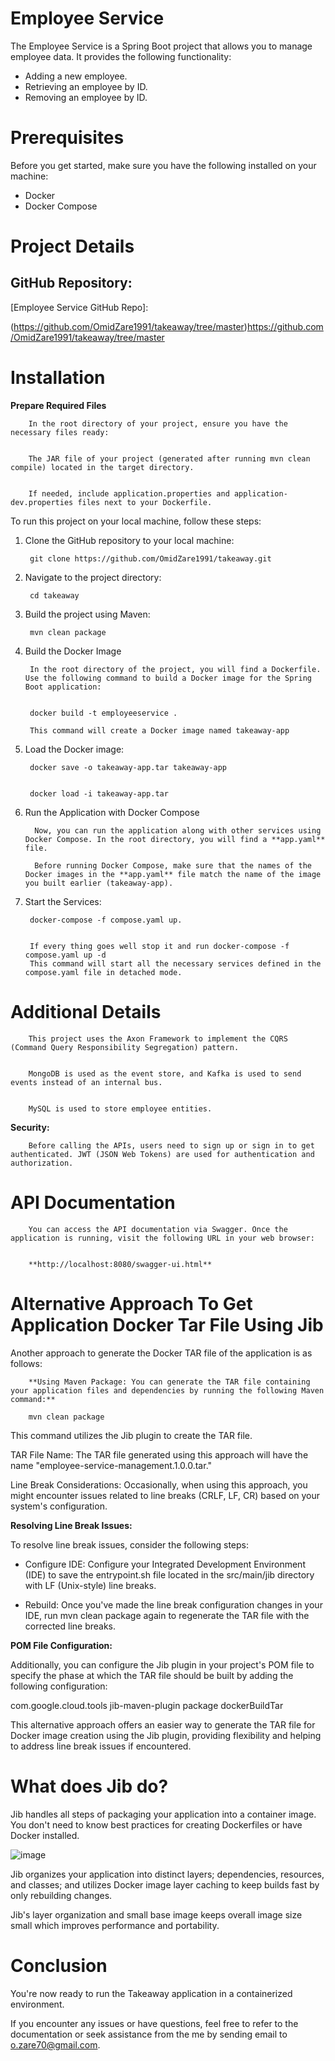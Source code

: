 # **Employee Service**

The Employee Service is a Spring Boot project that allows you to manage employee data. It provides the following functionality:

* Adding a new employee.
* Retrieving an employee by ID.
* Removing an employee by ID.

# Prerequisites

Before you get started, make sure you have the following installed on your machine:

* Docker
* Docker Compose


# Project Details

## GitHub Repository: 

[Employee Service GitHub Repo]: 

(https://github.com/OmidZare1991/takeaway/tree/master)https://github.com/OmidZare1991/takeaway/tree/master

# Installation

**Prepare Required Files**


        In the root directory of your project, ensure you have the necessary files ready:
    

        The JAR file of your project (generated after running mvn clean compile) located in the target directory.


        If needed, include application.properties and application-dev.properties files next to your Dockerfile.

To run this project on your local machine, follow these steps:

1. Clone the GitHub repository to your local machine:


        git clone https://github.com/OmidZare1991/takeaway.git


2. Navigate to the project directory:


        cd takeaway


3. Build the project using Maven:


        mvn clean package


4. Build the Docker Image


        In the root directory of the project, you will find a Dockerfile. Use the following command to build a Docker image for the Spring Boot application:


        docker build -t employeeservice .

        This command will create a Docker image named takeaway-app


5. Load the Docker image:


        docker save -o takeaway-app.tar takeaway-app


        docker load -i takeaway-app.tar


6. Run the Application with Docker Compose



         Now, you can run the application along with other services using Docker Compose. In the root directory, you will find a **app.yaml** file.

         Before running Docker Compose, make sure that the names of the Docker images in the **app.yaml** file match the name of the image you built earlier (takeaway-app).


7. Start the Services:



        docker-compose -f compose.yaml up.


        If every thing goes well stop it and run docker-compose -f compose.yaml up -d
        This command will start all the necessary services defined in the compose.yaml file in detached mode.

# Additional Details

        This project uses the Axon Framework to implement the CQRS (Command Query Responsibility Segregation) pattern.


        MongoDB is used as the event store, and Kafka is used to send events instead of an internal bus.


        MySQL is used to store employee entities.


**Security:** 


        Before calling the APIs, users need to sign up or sign in to get authenticated. JWT (JSON Web Tokens) are used for authentication and authorization.



# API Documentation

        You can access the API documentation via Swagger. Once the application is running, visit the following URL in your web browser:


        **http://localhost:8080/swagger-ui.html**

# Alternative Approach To Get Application Docker Tar File  Using Jib

Another approach to generate the Docker TAR file of the application is as follows:


        **Using Maven Package: You can generate the TAR file containing your application files and dependencies by running the following Maven command:**

        mvn clean package


This command utilizes the Jib plugin to create the TAR file.


TAR File Name: The TAR file generated using this approach will have the name "employee-service-management.1.0.0.tar."


Line Break Considerations: Occasionally, when using this approach, you might encounter issues related to line breaks (CRLF, LF, CR) based on your system's configuration.


**Resolving Line Break Issues:**

To resolve line break issues, consider the following steps:


* Configure IDE: Configure your Integrated Development Environment (IDE) to save the entrypoint.sh file located in the src/main/jib directory with LF (Unix-style) line breaks.


* Rebuild: Once you've made the line break configuration changes in your IDE, run mvn clean package again to regenerate the TAR file with the corrected line breaks.




**POM File Configuration:** 

Additionally, you can configure the Jib plugin in your project's POM file to specify the phase at which the TAR file should be built by adding the following configuration:


   <build>
   <plugins>
   <plugin>
   <groupId>com.google.cloud.tools</groupId>
   <artifactId>jib-maven-plugin</artifactId>
   <version><!-- Specify the version of the Jib plugin --></version>
   <executions>
   <execution>
   <phase>package</phase> <!-- Configure the desired build phase -->
   <goals>
   <goal>dockerBuildTar</goal>
   </goals>
   </execution>
   </executions>
   </plugin>
   </plugins>
   </build>



This alternative approach offers an easier way to generate the TAR file for Docker image creation using the Jib plugin, providing flexibility and helping to address line break issues if encountered.



# What does Jib do?


Jib handles all steps of packaging your application into a container image. You don't need to know best practices for creating Dockerfiles or have Docker installed.




![image](https://github.com/OmidZare1991/takeaway/assets/97349246/e3ea7bf1-d190-484f-8317-a7f03843b1f3)



Jib organizes your application into distinct layers; dependencies, resources, and classes; and utilizes Docker image layer caching to keep builds fast by only rebuilding changes.


Jib's layer organization and small base image keeps overall image size small which improves performance and portability.


# Conclusion

You're now ready to run the Takeaway application in a containerized environment.


If you encounter any issues or have questions, feel free to refer to the documentation or seek assistance from the me by sending email to o.zare70@gmail.com.


